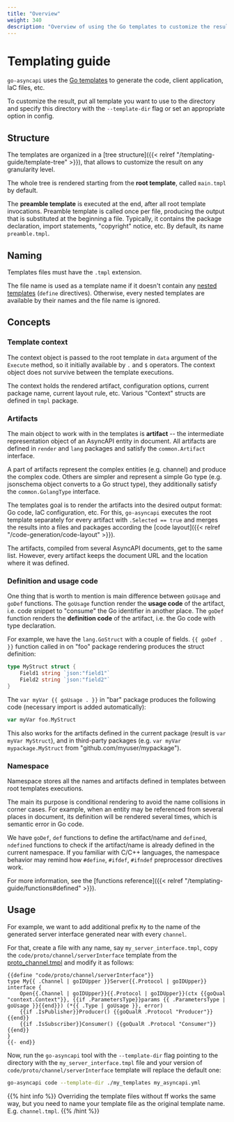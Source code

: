 ```yaml
---
title: "Overview"
weight: 340
description: "Overview of using the Go templates to customize the result produced by go-asyncapi"
---
```


# Templating guide

`go-asyncapi` uses the [Go templates](https://pkg.go.dev/text/template) to generate the code, client application, IaC files, etc.

To customize the result, put all template you want to use to the directory and specify this directory
with the `--template-dir` flag or set an appropriate option in config.

## Structure

The templates are organized in a [tree structure]({{< relref "/templating-guide/template-tree" >}}),
that allows to customize the result on any granularity level. 

The whole tree is rendered starting from the **root template**, called `main.tmpl` by default.

The **preamble template** is executed at the end, after all root template invocations. 
Preamble template is called once per file, producing the output that is substituted at the beginning a file. Typically,
it contains the package declaration, import statements, "copyright" notice, etc. By default, its name `preamble.tmpl`.

## Naming

Templates files must have the `.tmpl` extension.

The file name is used as a template name if it doesn't contain any
[nested templates](https://pkg.go.dev/text/template#hdr-Nested_template_definitions) (`define` directives).
Otherwise, every nested templates are available by their names and the file name is ignored.

## Concepts

### Template context

The context object is passed to the root template in `data` argument of the `Execute` method, so it initially
available by `.` and `$` operators. The context object does not survive between the template executions.

The context holds the rendered artifact, configuration options, current package name, current layout rule, etc. 
Various "Context" structs are defined in `tmpl` package.

### Artifacts

The main object to work with in the templates is **artifact** -- the intermediate representation 
object of an AsyncAPI entity in document. All artifacts are defined in `render` and `lang` packages and satisfy 
the `common.Artifact` interface.

A part of artifacts represent the complex entities (e.g. channel) and produce the complex code. 
Others are simpler and represent a simple Go type (e.g. jsonschema object converts to a Go struct type), 
they additionally satisfy the `common.GolangType` interface.

The templates goal is to render the artifacts into the desired output format: Go code, IaC configuration, etc.
For this, `go-asyncapi` executes the root template separately for every artifact with `.Selected == true` and 
merges the results into a files and packages according the [code layout]({{< relref "/code-generation/code-layout" >}}).

The artifacts, compiled from several AsyncAPI documents, get to the same list. However, every artifact keeps the document URL 
and the location where it was defined.

### Definition and usage code

One thing that is worth to mention is main difference between `goUsage` and `goDef` functions. The `goUsage`
function render the **usage code** of the artifact, i.e. code snippet to "consume" the Go identifier in another place.
The `goDef` function renders the **definition code** of the artifact, i.e. the Go code with type declaration.

For example, we have the `lang.GoStruct` with a couple of fields.
`{{ goDef . }}` function called in on "foo" package rendering produces the struct definition:

```go
type MyStruct struct {
    Field1 string `json:"field1"`
    Field2 string `json:"field2"`
}
```

The `var myVar {{ goUsage . }}` in "bar" package produces the following code (necessary import is added automatically):

```go
var myVar foo.MyStruct
```

This also works for the artifacts defined in the current package (result is `var myVar MyStruct`), and in third-party packages
(e.g. `var myVar mypackage.MyStruct` from "github.com/myuser/mypackage").

### Namespace

Namespace stores all the names and artifacts defined in templates between root templates executions.

The main its purpose is conditional rendering to avoid the name collisions in corner cases. 
For example, when an entity may be referenced from several places in document, its definition will be rendered several 
times, which is semantic error in Go code.

We have `goDef`, `def` functions to define the artifact/name and `defined`, `ndefined` functions
to check if the artifact/name is already defined in the current namespace. If you familiar with C/C++ languages, 
the namespace behavior may remind how `#define`, `#ifdef`, `#ifndef` preprocessor directives work.

For more information, see the [functions reference]({{< relref "/templating-guide/functions#defined" >}}).

## Usage

For example, we want to add additional prefix `My` to the name of the generated server interface generated near with every 
`channel`.

For that, create a file with any name, say `my_server_interface.tmpl`, copy the `code/proto/channel/serverInterface`
template from the 
[proto_channel.tmpl](https://github.com/bdragon300/go-asyncapi/blob/dev/templates/code/proto/proto_channel.tmpl)
and modify it as follows:

```gotemplate
{{define "code/proto/channel/serverInterface"}}
type My{{ .Channel | goIDUpper }}Server{{.Protocol | goIDUpper}} interface {
    Open{{.Channel | goIDUpper}}{{.Protocol | goIDUpper}}(ctx {{goQual "context.Context"}}, {{if .ParametersType}}params {{ .ParametersType | goUsage }}{{end}}) (*{{ .Type | goUsage }}, error)
    {{if .IsPublisher}}Producer() {{goQualR .Protocol "Producer"}}{{end}}
    {{if .IsSubscriber}}Consumer() {{goQualR .Protocol "Consumer"}}{{end}}
}
{{- end}}
```

Now, run the `go-asyncapi` tool with the `--template-dir` flag pointing to the directory with the `my_server_interface.tmpl` file
and your version of `code/proto/channel/serverInterface` template will replace the default one:

```bash
go-asyncapi code --template-dir ./my_templates my_asyncapi.yml
```

{{% hint info %}}
Overriding the template files without ff works the same way, but you need to name your template file as the original template name.
E.g. `channel.tmpl`.
{{% /hint %}}
